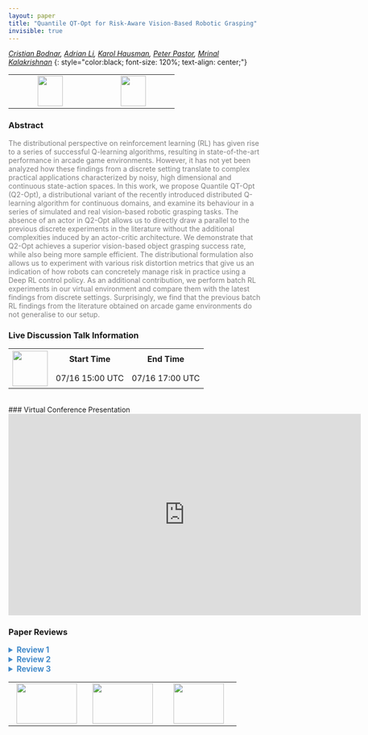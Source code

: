 ```yaml
---
layout: paper
title: "Quantile QT-Opt for Risk-Aware Vision-Based Robotic Grasping"
invisible: true
---
```

*[Cristian Bodnar](https://crisbodnar.github.io/),  [Adrian Li](https://scholar.google.com/citations?user=ncJWfs0AAAAJ&hl=en),  [Karol Hausman](https://karolhausman.github.io/),  [Peter Pastor](https://scholar.google.com/citations?user=_ws9LLgAAAAJ&hl=en),  [Mrinal Kalakrishnan](https://scholar.google.com/citations?user=DMTuJzAAAAAJ&hl=en)*
{: style="color:black; font-size: 120%; text-align: center;"}

<table width="30%"> <tr>
<td style="width: 20%; text-align: center;"><a href="http://www.roboticsproceedings.org/rss16/p075.pdf"><img src="{{ site.baseurl }}/images/paper_link.png"
width = "50"  height = "60"/> </a> </td>

<td style="width: 20%; text-align: center;"><a href="https://q2-opt.github.io/"><img src="{{ site.baseurl }}/images/website_link.png"
width = "50"  height = "60"/> </a> </td>

</tr></table>

### Abstract
<html><p style="color:gray; font-size: 100%; text-align: justified;">
The distributional perspective on reinforcement learning (RL) has given rise to a series of successful Q-learning algorithms, resulting in state-of-the-art performance in arcade game environments. However, it has not yet been analyzed how these findings from a discrete setting translate to complex practical applications characterized by noisy, high dimensional and continuous state-action spaces. In this work, we propose Quantile QT-Opt (Q2-Opt), a distributional variant of the recently introduced distributed Q-learning algorithm for continuous domains, and examine its behaviour in a series of simulated and real vision-based robotic grasping tasks. The absence of an actor in Q2-Opt allows us to directly draw a parallel to the previous discrete experiments in the literature without the additional complexities induced by an actor-critic architecture. We demonstrate that Q2-Opt achieves a superior vision-based object grasping success rate, while also being more sample efficient. The distributional formulation also allows us to experiment with various risk distortion metrics that give us an indication of how robots can concretely manage risk in practice using a Deep RL control policy. As an additional contribution, we perform batch RL experiments in our virtual environment and compare them with the latest findings from discrete settings. Surprisingly, we find that the previous batch RL findings from the literature obtained on arcade game environments do not generalise to our setup.
</p></html>

### Live Discussion Talk Information
<html>
<table width="50%">
<tr> <th rowspan="2"><a href="https://pheedloop.com/rss2020/virtual/"><img src="{{ site.baseurl }}/images/pheedloop_link.png" width = "70"  height = "70"/> </a> </th> <th> Start Time </th> <th> End Time </th> </tr>
<tr> <td> 07/16 15:00 UTC </td><td> 07/16 17:00 UTC </td></tr>
</table> <br> </html>
### Virtual Conference Presentation
<iframe width="700" height="400" src="https://www.youtube.com/embed/5xkBUsm1nt0" frameborder="0" allow="accelerometer; autoplay; encrypted-media; gyroscope; picture-in-picture" allowfullscreen></iframe>

### Paper Reviews
<details><summary style="font-size:110%; color:#438BCA; cursor: pointer;"><b> Review 1</b></summary>
<p style="color:gray; font-size: 100%; text-align: justified; white-space: pre-line">
Originality

The authors build upon QT-Opt, which performs Q-learning in continuous action spaces by using the Cross Entropy Method (CEM) for selecting maximum value actions, and recent advances in distributional reinforcement learning by modeling the distribution of Q-values with quantiles. The originality of the algorithm itself is minimal - it is basically a previous method, QT-Opt, combined with prior distributional RL methods (such as Implicit Quantile Networks). Many parts of the method have already been used in prior work - for example, risk distortion metrics have already been used in the Implicit Quantile Networks paper. However, the study conducted by the authors on the efficacy of using distributional RL in a robotic grasping setting is novel and useful. The study itself is also quite thorough - several risk metrics are compared in both simulation and the real world.

Quality

As mentioned before, while there is little to no novelty in the method, there is merit in the evaluation of distributional RL and risk metrics on simulated and real robotic grasping. The experiments in the paper are well-motivated and the results are interesting and useful.

Clarity

The paper is clear and well-written. The authors cover the relevant background work and explicitly state the modifications they make to form their algorithm.

Significance

The results that the authors present are interesting. In simulation, the authors demonstrate that while their method does not lead to significant asymptotic improvement (around 2%), their method is more sample efficient (Figures 3 and 4). Table 3 is also a useful comparison of the effect of different risk metrics and how it impacts final performance. 

The authors also evaluate their algorithm in a real world grasping setup. Table 4 demonstrates significant improvement over the QT-Opt baseline. Figure 6 is greatly appreciated - showing how the number of broken gripper fingers roughly corresponds to risk-averse, risk-neutral, and risk-seeking policies is interesting. The qualitative behaviors from risk-averse policies in the supplementary video is also useful to visualize, as are the live plots of the q-value distributions. 

Finally, the results in the batch reinforcement learning setting are interesting in light of recent work in this setting. They suggest that continuous control domains and Atari are not equivalent in terms of learning from batch datasets and that diversity in batch dataset is critical to achieve good performance. 
</p> </details>

<details><summary style="font-size:110%; color:#438BCA; cursor: pointer;"><b> Review 2</b></summary>
<p style="color:gray; font-size: 100%; text-align: justified; white-space: pre-line">
Originality:
The paper presents an original algorithm that extends [12] to distributional value estimation. This is a considerable step forward in knowledge and understanding.

Quality:
The paper is very well written, with few exceptions. Proper experiments and comparisons were performed, and proper analysis is provided.
However, no ablation study was performed, and this is particularly missing with respect to the quantile embedding.
Is it truly useful to pass the entire quantile vector tau jointly through the network, as opposed to each quantile tau_i separately?
There's also confusion in the equation in IV.D due to i being used to index both quantiles and basis functions.

Clarity:
The paper is very clear. Two issues:
It'd be valuable to have some details on the "multitude of control policies" used to generate the real-world grasping dataset. What were they?
Sorting Tables III and IV would help compare them.

</p> </details>

<details><summary style="font-size:110%; color:#438BCA; cursor: pointer;"><b> Review 3</b></summary>
<p style="color:gray; font-size: 100%; text-align: justified; white-space: pre-line">
This paper presents a study on distributional RL with application to grasping tasks 

The system is built on QT-Opt with some incremental improvements: 
1) replacing Q-learning with distributional Q-learning
2) maximizing the risk-sensitive score function instead of the reward function

The main contribution of this paper is empirical study of distributional Q-learning in the context of the grasping task.
This study empirically investigates the risk-sensitive score functions, which were previously studied by Dabney et al. [2018].

The results show that the proposed methods with the distributional Q-learning outperform QT-Opt.
The experimental results also show that the use of the risk-sensitive cost function can improve the safety during the training phase.
In addition, the empirical study presented in Section V.E. presents interesting insights on batch RL with offline training.

I summarize the strong and weak points of the paper:

Strong points:
- The experiments contain interesting insights on distributional Q-learning and batch RL
- Performing an empirical study with this scale is challenging and the it worth sharing the results with the research community.

Weak points:
- Some details of the experiments seem missing. Please refer to the following comments.

Suggestion for improvement:  
- Although this study is focused on variants of Q-learning, the motivation of this design choice is not clear to me.
What would be the difficulty when we apply actor-critic methods to grasping tasks? 
Why should we use the variant of Q-learning, which requires running CEM for selecting actions? 
It would be benefitial for readers if it is discussed in the related work section.

- For reproducibility, it would be better to provide some more information of the implementation and experiments.

-- In Q2R-Opt, N quantile midpoints of the value distribution. What is the value of N in the experiment? How many midpoints are learned?
-- In CEM, how many iterations of sampling were performed and how many samples were generated in each iteration? How much time is required to select the action with CEM?
-- When training a neural network, is any pre-training used?
-- Some more information of traning the neural network: batch size, learning rate. 
-- it is reported that 500,000 episodes are used. How many time steps does each episode contain? How many is the total time steps?
-- In page 5, "500,000 episodes, collected over many months using a multitude of control policies." This is not academic. How many months did it take to collect the data?
 

</p> </details>

<table width="100%"><tr><td style="width: 30%; text-align: center;"><a href="{{ site.baseurl }}/program/papers/74"> <img src="{{ site.baseurl }}/images/previous_icon.png" width = "120"  height = "80"/> </a> </td>

<td style="width: 30%; text-align: center;"><a href="{{ site.baseurl }}/program/papers"> <img src="{{ site.baseurl }}/images/overview_icon.png" width = "120"  height = "80"/> </a> </td> 

<td style="width: 30%; text-align: center;"><a href="{{ site.baseurl }}/program/papers/76"> <img src="{{ site.baseurl }}/images/next_icon.png" width = "100"  height = "80"/> </a> </td> 

</tr></table>

